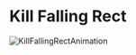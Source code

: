 # Kill Falling Rect

![KillFallingRectAnimation](https://user-images.githubusercontent.com/35418986/169656011-c6555fc5-8453-48dd-9ed5-19b082b03fd4.gif)
